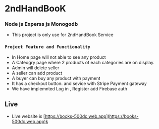# 2ndHandBooK
### Node js Experss js  Monogodb
* This project is only use for 2ndHandBook Service
### `Project Feature and Functionality`
* In Home page will not able to see any product
* A Cateogry page where 2 products of each categories are on display.
* Admin will delete seller 
* A seller can add product 
* A buyer can buy any product with payment
* It has a checkout button. and sevice with Stripe Payment gateway
* We have implemnted Log in , Register add Firebase auth
## Live
* Live website is  [https://books-500dc.web.app](https://books-500dc.web.app)k